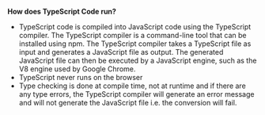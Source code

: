 **How does TypeScript Code run?**
- TypeScript code is compiled into JavaScript code using the TypeScript compiler. The TypeScript compiler is a command-line tool that can be installed using npm. The TypeScript compiler takes a TypeScript file as input and generates a JavaScript file as output. The generated JavaScript file can then be executed by a JavaScript engine, such as the V8 engine used by Google Chrome.
- TypeScript never runs on the browser
- Type checking is done at compile time, not at runtime and if there are any type errors, the TypeScript compiler will generate an error message and will not generate the JavaScript file i.e. the conversion will fail.